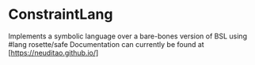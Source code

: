 # ConstraintLang
Implements a symbolic language over a bare-bones version of BSL using #lang rosette/safe
Documentation can currently be found at [https://neuditao.github.io/]
